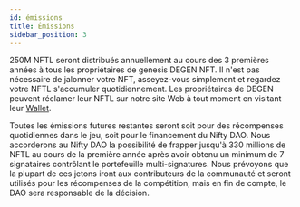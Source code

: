 ```yaml
---
id: émissions
title: Émissions
sidebar_position: 3
---
```


250M NFTL seront distribués annuellement au cours des 3 premières années à tous les propriétaires de genesis DEGEN NFT. Il n'est pas nécessaire de jalonner votre NFT, asseyez-vous simplement et regardez votre NFTL s'accumuler quotidiennement. Les propriétaires de DEGEN peuvent réclamer leur NFTL sur notre site Web à tout moment en visitant leur [Wallet](https://nifty-league.com/wallet).

Toutes les émissions futures restantes seront soit pour des récompenses quotidiennes dans le jeu, soit pour le financement du Nifty DAO. Nous accorderons au Nifty DAO la possibilité de frapper jusqu'à 330 millions de NFTL au cours de la première année après avoir obtenu un minimum de 7 signataires contrôlant le portefeuille multi-signatures. Nous prévoyons que la plupart de ces jetons iront aux contributeurs de la communauté et seront utilisés pour les récompenses de la compétition, mais en fin de compte, le DAO sera responsable de la décision.
